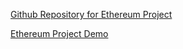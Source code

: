   [Github Repository for Ethereum Project](https://github.com/majid0jalili/vico) 

  [Ethereum Project Demo](https://drive.google.com/file/d/1EFCUy2aKCZFjXHYc8Mr25SgMHvC24jw5/view)
